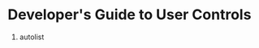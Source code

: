 <properties date="2016-06-24"
SortOrder="20"
/>

Developer's Guide to User Controls
==================================

1. autolist
